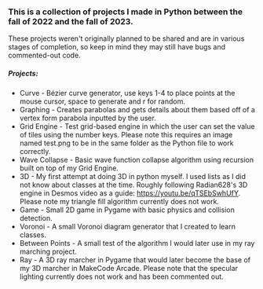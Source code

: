 <h3>This is a collection of projects I made in Python between the fall of 2022 and the fall of 2023.</h3>

These projects weren't originally planned to be shared and are in various stages of completion, so keep in mind they may still have bugs and commented-out code.

<h5>Projects:</h5>
<ul>
  <li>Curve - Bézier curve generator, use keys 1-4 to place points at the mouse cursor, space to generate and r for random. </li>
  <li>Graphing - Creates parabolas and gets details about them based off of a vertex form parabola inputted by the user.</li>
  <li>Grid Engine - Test grid-based engine in which the user can set the value of tiles using the number keys. Please note this requires an image named test.png to be in the same folder as the Python file to work correctly.</li>
  <li>Wave Collapse - Basic wave function collapse algorithm using recursion built on top of my Grid Engine. </li>
  <li>3D - My first attempt at doing 3D in python myself. I used lists as I did not know about classes at the time. Roughly following 
Radian628's 3D engine in Desmos video as a guide: <a href="https://youtu.be/qTSEbSwhUfY">https://youtu.be/qTSEbSwhUfY</a>. Please note my triangle fill algorithm currently does not work. </li>
  <li>Game - Small 2D game in Pygame with basic physics and collision detection. </li>
  <li>Voronoi - A small Voronoi diagram generator that I created to learn classes. </li>
  <li>Between Points - A small test of the algorithm I would later use in my ray marching project. </li>
  <li>Ray - A 3D ray marcher in Pygame that would later become the base of my 3D marcher in MakeCode Arcade. Please note that the specular lighting currently does not work and has been commented out.</li>
</ul>
